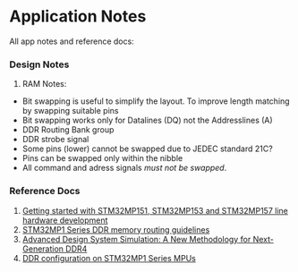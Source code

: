 # Application Notes
All app notes and reference docs:

### Design Notes

1. RAM Notes: 
* Bit swapping is useful to simplify the layout. To improve length matching by swapping suitable pins
* Bit swapping works only for Datalines (DQ) not the Addresslines (A)
* DDR Routing Bank group
* DDR strobe signal
* Some pins (lower) cannot be swapped due to JEDEC standard 21C?
* Pins can be swapped only within the nibble
* All command and adress signals *must not be swapped*.



### Reference Docs

1. [Getting started with STM32MP151, STM32MP153
 and STM32MP157 line hardware development](https://www.st.com/resource/en/application_note/an5031-getting-started-with-stm32mp151-stm32mp153-and-stm32mp157-line-hardware-development-stmicroelectronics.pdf)
 2. [STM32MP1 Series DDR memory
routing guidelines](https://www.st.com/resource/en/application_note/dm00505673-ddr-configuration-on-stm32mp1-series-mpus-stmicroelectronics.pdf)
3. [Advanced Design System Simulation:
A New Methodology for Next-Generation DDR4](https://www.keysight.com/in/en/assets/7018-07118/application-notes/5992-0816.pdf?success=true)
4. [DDR configuration on STM32MP1 Series MPUs](https://www.st.com/resource/en/application_note/dm00505673-ddr-configuration-on-stm32mp1-series-mpus-stmicroelectronics.pdf)

